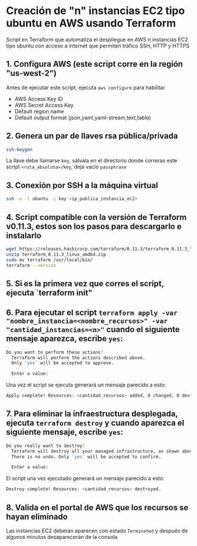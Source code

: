 # Creación de "n" instancias EC2 tipo ubuntu en AWS usando Terraform

Script en Terraform que automatiza el despliegue en AWS n instancias EC2 tipo ubuntu con acceso a internet que permiten tráfico SSH, HTTP y HTTPS

## 1. Configura AWS (este script corre en la región "us-west-2")
Antes de ejecutar este script, ejecuta `aws configure` para habilitar
   - AWS Access Key ID
   - AWS Secret Access Key
   - Default region name 
   - Default output format (json,yaml,yaml-stream,text,table)

## 2. Genera un par de llaves rsa pública/privada
   ```bash 
   ssh-keygen
   ```
   La llave debe llamarse `key`, sálvala en el directorio donde correras este script `<ruta_absoluta>/key`, deja vacío `passphrase`

## 3. Conexión por SSH a la máquina virtual 
   ```bash
   ssh -v -l ubuntu -i key <ip_publica_instancia_ec2>
   ```
## 4. Script compatible con la versión de Terraform v0.11.3, estos son los pasos para descargarlo e instalarlo
   ```bash
  wget https://releases.hashicorp.com/terraform/0.11.3/terraform_0.11.3_linux_amd64.zip
  unzip terraform_0.11.3_linux_amd64.zip
  sudo mv terraform /usr/local/bin/
  terraform --version 
   ```
## 5. Si es la primera vez que corres el script, ejecuta `terraform init"

## 6. Para ejecutar el script `terraform apply -var "nombre_instancia=<nombre_recursos>" -var "cantidad_instancias=<n>"` cuando el siguiente mensaje aparezca, escribe `yes`:
   ```bash
   Do you want to perform these actions?
     Terraform will perform the actions described above.
     Only 'yes' will be accepted to approve.

     Enter a value:
   ```

Una vez el script se ejecuta generará un mensaje parecido a esto:

   ```bash
   Apply complete! Resources: <cantidad_recursos> added, 0 changed, 0 destroyed.
   ```

## 7. Para eliminar la infraestructura desplegada, ejecuta `terraform destroy` y cuando aparezca el siguiente mensaje, escribe `yes`:
   ```bash
   Do you really want to destroy?
     Terraform will destroy all your managed infrastructure, as shown above.
     There is no undo. Only 'yes' will be accepted to confirm.

     Enter a value:
   ```

El script una vez ejecutado generará un mensaje parecido a esto:

   ```bash
   Destroy complete! Resources: <cantidad_recursos> destroyed.
   ```

## 8. Valida en el portal de AWS que los recursos se hayan eliminado
Las instancias EC2 deberan aparecen con estado `Terminated` y después de algunos minutos desaparecerán de la consola
